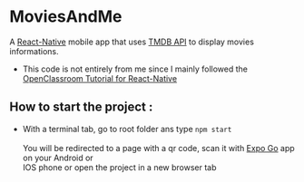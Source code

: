 # MoviesAndMe
A [React-Native](https://reactnative.dev/) mobile app that uses [TMDB API](https://www.themoviedb.org/) to display movies informations.
* This code is not entirely from me since I mainly followed the [OpenClassroom Tutorial for React-Native](https://openclassrooms.com/fr/courses/4902061-developpez-une-application-mobile-react-native)
## How to start the project :
* With a terminal tab, go to root folder ans type ```npm start```<br><br>
You will be redirected to a page with a qr code, scan it with [Expo Go](https://expo.dev/client) app on your Android or<br>IOS phone or open the project in a new browser tab
